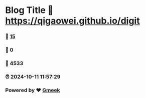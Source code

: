 # Blog Title :link: https://qigaowei.github.io/digit 
### :page_facing_up: [15](https://qigaowei.github.io/digit/tag.html) 
### :speech_balloon: 0 
### :hibiscus: 4533 
### :alarm_clock: 2024-10-11 11:57:29 
### Powered by :heart: [Gmeek](https://github.com/Meekdai/Gmeek)
